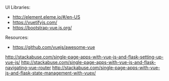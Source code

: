 UI Libraries:

- http://element.eleme.io/#/en-US
- https://vuetifyjs.com/
- https://bootstrap-vue.js.org/

Resources:

- https://github.com/vuejs/awesome-vue

http://stackabuse.com/single-page-apps-with-vue-js-and-flask-setting-up-vue-js/
http://stackabuse.com/single-page-apps-with-vue-js-and-flask-navigating-vue-router
http://stackabuse.com/single-page-apps-with-vue-js-and-flask-state-management-with-vuex/

